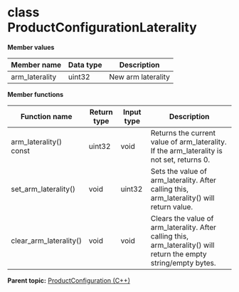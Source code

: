 # class ProductConfigurationLaterality

 **Member values** 

|Member name|Data type|Description|
|-----------|---------|-----------|
|arm\_laterality|uint32|New arm laterality|

 **Member functions** 

|Function name|Return type|Input type|Description|
|-------------|-----------|----------|-----------|
|arm\_laterality\(\) const|uint32|void|Returns the current value of arm\_laterality. If the arm\_laterality is not set, returns 0.|
|set\_arm\_laterality\(\)|void|uint32|Sets the value of arm\_laterality. After calling this, arm\_laterality\(\) will return value.|
|clear\_arm\_laterality\(\)|void|void|Clears the value of arm\_laterality. After calling this, arm\_laterality\(\) will return the empty string/empty bytes.|

**Parent topic:** [ProductConfiguration \(C++\)](../../summary_pages/ProductConfiguration.md)

